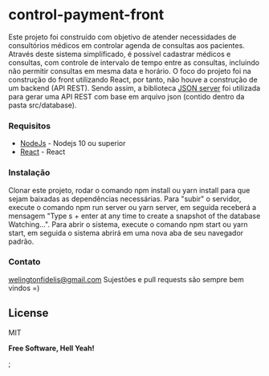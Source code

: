 # control-payment-front

Este projeto foi construído com objetivo de atender necessidades de consultórios médicos em controlar agenda de consultas aos pacientes. Através deste sistema simplificado, é possível cadastrar médicos e consultas, com controle de intervalo de tempo entre as consultas, incluindo não permitir consultas em mesma data e horário. O foco do projeto foi na construção do front utilizando React, por tanto, não houve a construção de um backend (API REST). Sendo assim, a biblioteca [JSON server] foi utilizada para gerar uma API REST com base em arquivo json (contido dentro da pasta src/database).

### Requisitos

* [NodeJs] - Nodejs 10 ou superior
* [React] - React

### Instalação

Clonar este projeto, rodar o comando npm install ou yarn install para que sejam baixadas as dependências necessárias. Para "subir" o servidor, execute o comando npm run server ou yarn server, em seguida receberá a mensagem "Type s + enter at any time to create a snapshot of the database Watching...". Para abrir o sistema, execute o comando npm start ou yarn start, em seguida o sistema abrirá em uma nova aba de seu navegador padrão.

### Contato
welingtonfidelis@gmail.com
Sujestões e pull requests são sempre bem vindos =) 

License
----

MIT

**Free Software, Hell Yeah!**

[//]: # (These are reference links used in the body of this note and get stripped out when the markdown processor does its job. There is no need to format nicely because it shouldn't be seen. Thanks SO - http://stackoverflow.com/questions/4823468/store-comments-in-markdown-syntax)

[NodeJs]: <https://nodejs.org/en/>
[React]: <https://pt-br.reactjs.org/docs/getting-started.html>
[JSON server]: <https://www.npmjs.com/package/json-server>
;
